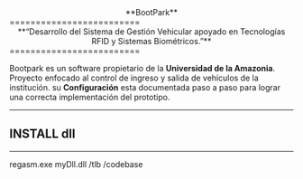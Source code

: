<center> **BootPark** </center>
=========================

<center>**“Desarrollo del Sistema de Gestión Vehicular apoyado en Tecnologías RFID y Sistemas Biométricos.”**</center>
=========================


Bootpark es un software propietario de la **Universidad de la Amazonia**. Proyecto enfocado al control de ingreso y salida de vehículos de la institución.  su <i class="icon-cog"></i> **Configuración** esta documentada paso a paso para lograr una correcta implementación del prototipo.

----------

## INSTALL dll

----------

regasm.exe myDll.dll /tlb /codebase


